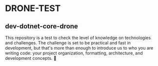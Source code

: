 # DRONE-TEST 

## dev-dotnet-core-drone

This repository is a test to check the level of knowledge on technologies and challenges.
The challenge is set to be practical and fast in development, but that's more than enough to introduce us to who you are writing code: your project organization, formatting, architecture, and development concepts. 🤘
